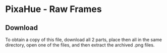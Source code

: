 # PixaHue - Raw Frames
## Download

To obtain a copy of this file, download all 2 parts, place then all in the same directory, open one of the files, and then extract the archived .png files.